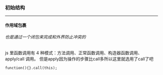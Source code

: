 ### 初始结构
***
#### 作用域包裹 
###### 也是通过一个闭包来完成和外界防止冲突的
js 里函数调用有 4 种模式：方法调用、正常函数调用、构造器函数调用、apply/call 调用。
但是apply因为操作的步骤比call多所以这里就选用了call了吧
```
function(){}.call(this);
```


